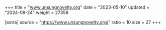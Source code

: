+++
title = "www.unsungnovelty.org"
date = "2023-05-10"
updated = "2024-08-24"
weight = 27358

[extra]
source = "https://www.unsungnovelty.org/"
ratio = 10
size = 27
+++
